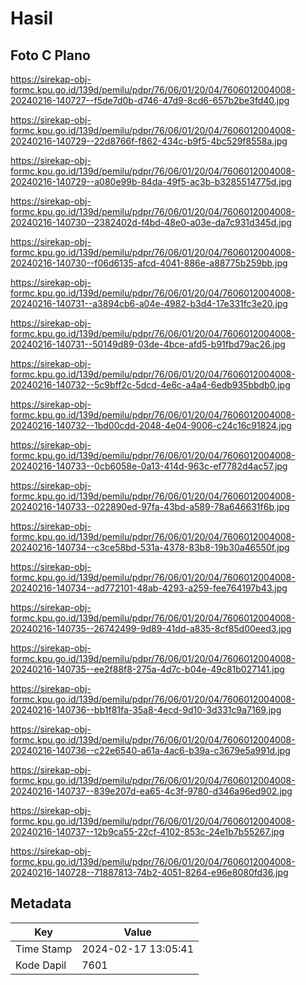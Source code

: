 # Hasil

## Foto C Plano

https://sirekap-obj-formc.kpu.go.id/139d/pemilu/pdpr/76/06/01/20/04/7606012004008-20240216-140727--f5de7d0b-d746-47d9-8cd6-657b2be3fd40.jpg

https://sirekap-obj-formc.kpu.go.id/139d/pemilu/pdpr/76/06/01/20/04/7606012004008-20240216-140729--22d8766f-f862-434c-b9f5-4bc529f8558a.jpg

https://sirekap-obj-formc.kpu.go.id/139d/pemilu/pdpr/76/06/01/20/04/7606012004008-20240216-140729--a080e99b-84da-49f5-ac3b-b3285514775d.jpg

https://sirekap-obj-formc.kpu.go.id/139d/pemilu/pdpr/76/06/01/20/04/7606012004008-20240216-140730--2382402d-f4bd-48e0-a03e-da7c931d345d.jpg

https://sirekap-obj-formc.kpu.go.id/139d/pemilu/pdpr/76/06/01/20/04/7606012004008-20240216-140730--f06d6135-afcd-4041-886e-a88775b259bb.jpg

https://sirekap-obj-formc.kpu.go.id/139d/pemilu/pdpr/76/06/01/20/04/7606012004008-20240216-140731--a3894cb6-a04e-4982-b3d4-17e331fc3e20.jpg

https://sirekap-obj-formc.kpu.go.id/139d/pemilu/pdpr/76/06/01/20/04/7606012004008-20240216-140731--50149d89-03de-4bce-afd5-b91fbd79ac26.jpg

https://sirekap-obj-formc.kpu.go.id/139d/pemilu/pdpr/76/06/01/20/04/7606012004008-20240216-140732--5c9bff2c-5dcd-4e6c-a4a4-6edb935bbdb0.jpg

https://sirekap-obj-formc.kpu.go.id/139d/pemilu/pdpr/76/06/01/20/04/7606012004008-20240216-140732--1bd00cdd-2048-4e04-9006-c24c16c91824.jpg

https://sirekap-obj-formc.kpu.go.id/139d/pemilu/pdpr/76/06/01/20/04/7606012004008-20240216-140733--0cb6058e-0a13-414d-963c-ef7782d4ac57.jpg

https://sirekap-obj-formc.kpu.go.id/139d/pemilu/pdpr/76/06/01/20/04/7606012004008-20240216-140733--022890ed-97fa-43bd-a589-78a646631f6b.jpg

https://sirekap-obj-formc.kpu.go.id/139d/pemilu/pdpr/76/06/01/20/04/7606012004008-20240216-140734--c3ce58bd-531a-4378-83b8-19b30a46550f.jpg

https://sirekap-obj-formc.kpu.go.id/139d/pemilu/pdpr/76/06/01/20/04/7606012004008-20240216-140734--ad772101-48ab-4293-a259-fee764197b43.jpg

https://sirekap-obj-formc.kpu.go.id/139d/pemilu/pdpr/76/06/01/20/04/7606012004008-20240216-140735--26742499-9d89-41dd-a835-8cf85d00eed3.jpg

https://sirekap-obj-formc.kpu.go.id/139d/pemilu/pdpr/76/06/01/20/04/7606012004008-20240216-140735--ee2f88f8-275a-4d7c-b04e-49c81b027141.jpg

https://sirekap-obj-formc.kpu.go.id/139d/pemilu/pdpr/76/06/01/20/04/7606012004008-20240216-140736--bb1f81fa-35a8-4ecd-9d10-3d331c9a7169.jpg

https://sirekap-obj-formc.kpu.go.id/139d/pemilu/pdpr/76/06/01/20/04/7606012004008-20240216-140736--c22e6540-a61a-4ac6-b39a-c3679e5a991d.jpg

https://sirekap-obj-formc.kpu.go.id/139d/pemilu/pdpr/76/06/01/20/04/7606012004008-20240216-140737--839e207d-ea65-4c3f-9780-d346a96ed902.jpg

https://sirekap-obj-formc.kpu.go.id/139d/pemilu/pdpr/76/06/01/20/04/7606012004008-20240216-140737--12b9ca55-22cf-4102-853c-24e1b7b55267.jpg

https://sirekap-obj-formc.kpu.go.id/139d/pemilu/pdpr/76/06/01/20/04/7606012004008-20240216-140728--71887813-74b2-4051-8264-e96e8080fd36.jpg


## Metadata

| Key        | Value               |
| ---------- | ------------------- |
| Time Stamp | 2024-02-17 13:05:41 |
| Kode Dapil | 7601                |



